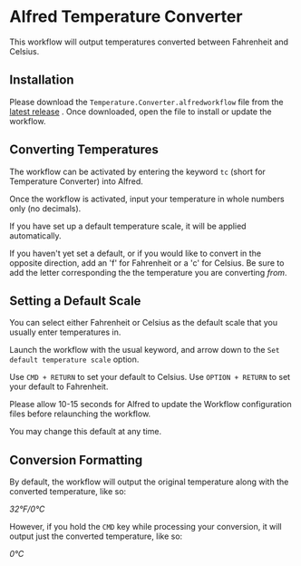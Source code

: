 # Alfred Temperature Converter

This workflow will output temperatures converted between Fahrenheit and Celsius.

## Installation
Please download the `Temperature.Converter.alfredworkflow` file from the [latest release](https://github.com/chad1008/Alfred-Temperature-Converter/releases) . Once downloaded, open the file to install or update the workflow.

## Converting Temperatures
The workflow can be activated by entering the keyword `tc` (short for Temperature Converter) into Alfred.

Once the workflow is activated, input your temperature in whole numbers only (no decimals).

If you have set up a default temperature scale, it will be applied automatically.

If you haven't yet set a default, or if you would like to convert in the opposite direction, add an 'f' for Fahrenheit or a 'c' for Celsius. Be sure to add the letter corresponding the the temperature you are converting *from*.

## Setting a Default Scale

You can select either Fahrenheit or Celsius as the default scale that you usually enter temperatures in.

Launch the workflow with the usual keyword, and arrow down to the `Set default temperature scale` option.

Use `CMD + RETURN` to set your default to Celsius. Use `OPTION + RETURN` to set your default to Fahrenheit.

Please allow 10-15 seconds for Alfred to update the Workflow configuration files before relaunching the workflow.

You may change this default at any time.

## Conversion Formatting

By default, the workflow will output the original temperature along with the converted temperature, like so:

*32°F/0°C*

However, if you hold the `CMD` key while processing your conversion, it will output just the converted temperature, like so:

*0°C*
